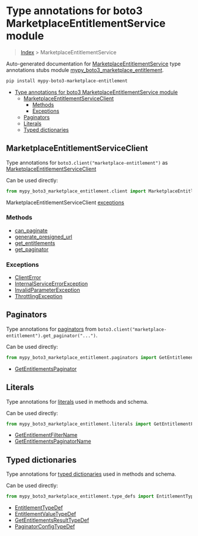 # Type annotations for boto3 MarketplaceEntitlementService module

> [Index](../README.md) > MarketplaceEntitlementService

Auto-generated documentation for
[MarketplaceEntitlementService](https://boto3.amazonaws.com/v1/documentation/api/latest/reference/services/marketplace-entitlement.html#MarketplaceEntitlementService)
type annotations stubs module
[mypy_boto3_marketplace_entitlement](https://pypi.org/project/mypy-boto3-marketplace-entitlement/).

```bash
pip install mypy-boto3-marketplace-entitlement
```

- [Type annotations for boto3 MarketplaceEntitlementService module](#type-annotations-for-boto3-marketplaceentitlementservice-module)
  - [MarketplaceEntitlementServiceClient](#marketplaceentitlementserviceclient)
    - [Methods](#methods)
    - [Exceptions](#exceptions)
  - [Paginators](#paginators)
  - [Literals](#literals)
  - [Typed dictionaries](#typed-dictionaries)

## MarketplaceEntitlementServiceClient

Type annotations for `boto3.client("marketplace-entitlement")` as
[MarketplaceEntitlementServiceClient](./client.md)

Can be used directly:

```python
from mypy_boto3_marketplace_entitlement.client import MarketplaceEntitlementServiceClient
```

MarketplaceEntitlementServiceClient [exceptions](./client.md#exceptions)

### Methods

- [can_paginate](./client.md#can-paginate)
- [generate_presigned_url](./client.md#generate-presigned-url)
- [get_entitlements](./client.md#get-entitlements)
- [get_paginator](./client.md#get-paginator)

### Exceptions

- [ClientError](./client.md#clienterror)
- [InternalServiceErrorException](./client.md#internalserviceerrorexception)
- [InvalidParameterException](./client.md#invalidparameterexception)
- [ThrottlingException](./client.md#throttlingexception)

## Paginators

Type annotations for [paginators](./paginators.md) from
`boto3.client("marketplace-entitlement").get_paginator("...")`.

Can be used directly:

```python
from mypy_boto3_marketplace_entitlement.paginators import GetEntitlementsPaginator, ...
```

- [GetEntitlementsPaginator](./paginators.md#getentitlementspaginator)

## Literals

Type annotations for [literals](./literals.md) used in methods and schema.

Can be used directly:

```python
from mypy_boto3_marketplace_entitlement.literals import GetEntitlementFilterName, ...
```

- [GetEntitlementFilterName](./literals.md#getentitlementfiltername)
- [GetEntitlementsPaginatorName](./literals.md#getentitlementspaginatorname)

## Typed dictionaries

Type annotations for [typed dictionaries](./type_defs.md) used in methods and
schema.

Can be used directly:

```python
from mypy_boto3_marketplace_entitlement.type_defs import EntitlementTypeDef, ...
```

- [EntitlementTypeDef](./type_defs.md#entitlementtypedef)
- [EntitlementValueTypeDef](./type_defs.md#entitlementvaluetypedef)
- [GetEntitlementsResultTypeDef](./type_defs.md#getentitlementsresulttypedef)
- [PaginatorConfigTypeDef](./type_defs.md#paginatorconfigtypedef)
